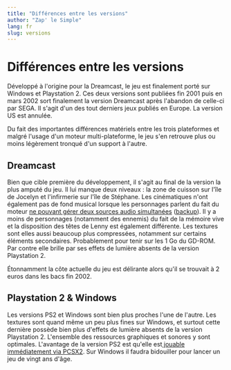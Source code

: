 ```yaml
---
title: "Différences entre les versions"
author: "Zap' le Simple"
lang: fr
slug: versions
---
```


# Différences entre les versions

Développé à l'origine pour la Dreamcast, le jeu est finalement porté sur Windows et Playstation 2. Ces deux versions sont publiées fin 2001 puis en mars 2002 sort finalement la version Dreamcast après l'abandon de celle-ci par SEGA. Il s'agit d'un des tout derniers jeux publiés en Europe. La version US est annulée.

Du fait des importantes différences matériels entre les trois plateformes et malgré l'usage d'un moteur multi-plateforme, le jeu s'en retrouve plus ou moins légèrement tronqué d'un support à l'autre.

<div class="juxtapose" id="horizontal"></div>

## Dreamcast

Bien que cible première du développement, il s'agit au final de la version la plus amputé du jeu. Il lui manque deux niveaux : la zone de cuisson sur l'île de Jocelyn et l'infirmerie sur l'île de Stéphane. Les cinématiques n'ont également pas de fond musical lorsque les personnages parlent du fait du moteur [ne pouvant gérer deux sources audio simultanées](https://twitter.com/ocornut/status/1171361852313370625) ([backup](/images/ocornut-twitter.png)). Il y a moins de personnages (notamment des ennemis) du fait de la mémoire vive et la disposition des têtes de Lenny est également différente. Les textures sont elles aussi beaucoup plus compressées, notamment sur certains éléments secondaires. Probablement pour tenir sur les 1 Go du GD-ROM. Par contre elle brille par ses effets de lumière absents de la version Playstation 2. 

Étonnamment la côte actuelle du jeu est délirante alors qu'il se trouvait à 2 euros dans les bacs fin 2002.

<div class="juxtapose" id="horizontal2"></div>

## Playstation 2 & Windows

Les versions PS2 et Windows sont bien plus proches l'une de l'autre. Les textures sont quand même un peu plus fines sur Windows, et surtout cette dernière possède bien plus d'effets de lumière absents de la version Playstation 2. L'ensemble des ressources graphiques et sonores y sont optimales. L'avantage de la version PS2 est qu'elle est[ jouable immédiatement via PCSX2](evil1_playing.md). Sur Windows il faudra bidouiller pour lancer un jeu de vingt ans d'âge.

<div class="juxtapose" id="horizontal3"></div>

<link rel="stylesheet" href="/css/juxtapose.css" type="text/css" />
<script src="/js/juxtapose.min.js"></script>
<script>
     slider_horizontal = new juxtapose.JXSlider('#horizontal', [{
        src: '/images/juxtapose_dc.jpg',
        label: 'Dreamcast'
    }, {
        src: '/images/juxtapose_ps2.jpg',
        label: 'PS2'
    }], {
        animate: true,
        showLabels: true,
        showCredits: false,
        startingPosition: "45%",
        makeResponsive: true,
        mode: "horizontal"
    });
</script>
<script>
     slider_horizontal = new juxtapose.JXSlider('#horizontal2', [{
        src: '/images/juxtapose_dc_02.jpg',
        label: 'Dreamcast'
    }, {
        src: '/images/juxtapose_ps2_02.jpg',
        label: 'PS2'
    }], {
        animate: true,
        showLabels: true,
        showCredits: false,
        startingPosition: "45%",
        makeResponsive: true,
        mode: "horizontal"
    });
</script>
<script>
     slider_horizontal = new juxtapose.JXSlider('#horizontal3', [{
        src: '/images/EvilTwin_Juxtapose_Infirmerie_PC.jpg',
        label: 'Windows'
    }, {
        src: '/images/EvilTwin_Juxtapose_Infirmerie_PS2.jpg',
        label: 'PS2'
    }], {
        animate: true,
        showLabels: true,
        showCredits: false,
        startingPosition: "45%",
        makeResponsive: true,
        mode: "horizontal"
    });
</script>	
